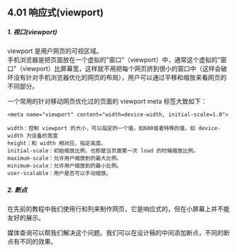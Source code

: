 ## 4.01 响应式(viewport) 


##### 1. 视口(viewport)

viewport 是用户网页的可视区域。    
手机浏览器是把页面放在一个虚拟的"窗口"（viewport）中，通常这个虚拟的"窗口"（viewport）比屏幕宽，这样就不用把每个网页挤到很小的窗口中（这样会破坏没有针对手机浏览器优化的网页的布局），用户可以通过平移和缩放来看网页的不同部分。

一个常用的针对移动网页优化过的页面的 viewport meta 标签大致如下：
```
<meta name="viewport" content="width=device-width, initial-scale=1.0">

width：控制 viewport 的大小，可以指定的一个值，如600或者特殊的值，如 device-width 为设备的宽度
height：和 width 相对应，指定高度。
initial-scale：初始缩放比例，也即是当页面第一次 load 的时候缩放比例。
maximum-scale：允许用户缩放到的最大比例。
minimum-scale：允许用户缩放到的最小比例。
user-scalable：用户是否可以手动缩放。
```

##### 2. 断点
在先前的教程中我们使用行和列来制作网页，它是响应式的，但在小屏幕上并不能友好的展示。

媒体查询可以帮我们解决这个问题。我们可以在设计稿的中间添加断点，不同的断点有不同的效果。


